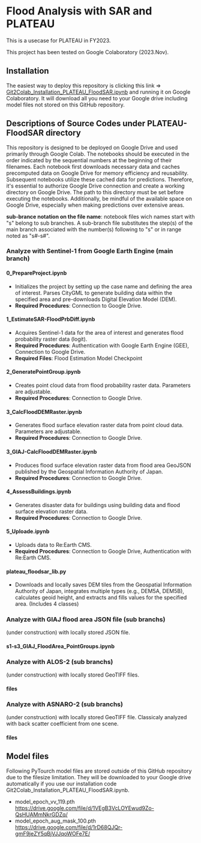 # Flood Analysis with SAR and PLATEAU
This is a usecase for PLATEAU in FY2023.

This project has been tested on Google Colaboratory (2023.Nov).

## Installation
The easiest way to deploy this repository is clicking this link => <a href="https://colab.research.google.com/github/eukarya-inc/plateau-2023-uc01-satellite-analytics/blob/main/Git2Colab_Installation_PLATEAU_FloodSAR.ipynb" target="_blank">Git2Colab_Installation_PLATEAU_FloodSAR.ipynb</a> and running it on Google Colaboratory. It will download all you need to your Google drive including model files not stored on this GitHub repository. 

## Descriptions of Source Codes under PLATEAU-FloodSAR directory 
This repository is designed to be deployed on Google Drive and used primarily through Google Colab. The notebooks should be executed in the order indicated by the sequential numbers at the beginning of their filenames. Each notebook first downloads necessary data and caches precomputed data on Google Drive for memory efficiency and reusability. Subsequent notebooks utilize these cached data for predictions. Therefore, it's essential to authorize Google Drive connection and create a working directory on Google Drive. The path to this directory must be set before executing the notebooks. Additionally, be mindful of the available space on Google Drive, especially when making predictions over extensive areas.

**sub-brance notation on the file name**: notebook files wich names start with "s" belong to sub branches. A sub-branch file substitutes the step(s) of the main branch associated with the number(s) following to "s" or in range noted as "s#-s#".

### Analyze with Sentinel-1 from Google Earth Engine (main branch) 
#### 0_PrepareProject.ipynb
- Initializes the project by setting up the case name and defining the area of interest. Parses CityGML to generate building data within the specified area and pre-downloads Digital Elevation Model (DEM).
- **Required Procedures**: Connection to Google Drive.

#### 1_EstimateSAR-FloodPrbDiff.ipynb
- Acquires Sentinel-1 data for the area of interest and generates flood probability raster data (logit).
- **Required Procedures**: Authentication with Google Earth Engine (GEE), Connection to Google Drive.
- **Required Files**: Flood Estimation Model Checkpoint

#### 2_GeneratePointGroup.ipynb
- Creates point cloud data from flood probability raster data. Parameters are adjustable.
- **Required Procedures**: Connection to Google Drive.

#### 3_CalcFloodDEMRaster.ipynb
- Generates flood surface elevation raster data from point cloud data. Parameters are adjustable.
- **Required Procedures**: Connection to Google Drive.

#### 3_GIAJ-CalcFloodDEMRaster.ipynb
- Produces flood surface elevation raster data from flood area GeoJSON published by the Geospatial Information Authority of Japan.
- **Required Procedures**: Connection to Google Drive.

#### 4_AssessBuildings.ipynb
- Generates disaster data for buildings using building data and flood surface elevation raster data.
- **Required Procedures**: Connection to Google Drive.

#### 5_Uploade.ipynb
- Uploads data to Re:Earth CMS.
- **Required Procedures**: Connection to Google Drive, Authentication with Re:Earth CMS.

#### plateau_floodsar_lib.py
- Downloads and locally saves DEM tiles from the Geospatial Information Authority of Japan, integrates multiple types (e.g., DEM5A, DEM5B), calculates geoid height, and extracts and fills values for the specified area. (Includes 4 classes)

### Analyze with GIAJ flood area JSON file (sub branchs)
(under construction)
with locally stored JSON file.
#### s1-s3_GIAJ_FloodArea_PointGroups.ipynb

### Analyze with ALOS-2 (sub branchs)
(under construction)
with locally stored GeoTIFF files. 
#### files

### Analyze with ASNARO-2 (sub branchs)
(under construction)
with locally stored GeoTIFF file. Classicaly analyzed with back scatter coefficient from one scene.
#### files


## Model files
Following PyTourch model files are stored outside of this GitHub repository due to the filesize limitation. They will be downloaded to your Google drive automatically if you use our installation code Git2Colab_Installation_PLATEAU_FloodSAR.ipynb.
- model_epoch_vv_119.pth https://drive.google.com/file/d/1VEgB3VcLOYEwud9Zo-QsHUAMmNkrGDZq/
- model_epoch_aug_mask_100.pth https://drive.google.com/file/d/1rD68QJQr-gmF9jeZY5qBjVJJqoWOFe7E/
